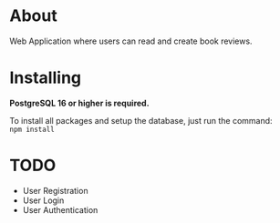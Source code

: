 
# About 

Web Application where users can read and create book reviews.

# Installing

**PostgreSQL 16 or higher is required.** <br>

To install all packages and setup the database, just run the command: <br>
`npm install`

# TODO

- User Registration
- User Login
- User Authentication
